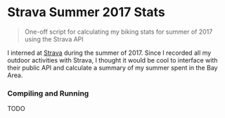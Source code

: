 # Strava Summer 2017 Stats
> One-off script for calculating my biking stats for summer of 2017 using the Strava API

I interned at [Strava](https://www.strava.com/) during the summer of 2017. Since I recorded all my outdoor activities with Strava, I thought it would be cool to interface with their public API and calculate a summary of my summer spent in the Bay Area.

### Compiling and Running
TODO
